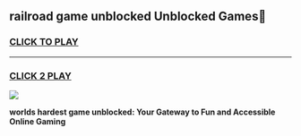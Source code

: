 
## railroad game unblocked Unblocked Games👋
<h3>
<a href="https://premium.freeplayer.one?title=railroad_game_unblocked&ref=16F">CLICK TO PLAY</a></h3>
<hr>

<h3>
<a href="https://premium.freeplayer.one?title=railroad_game_unblocked&ref=16F">CLICK 2 PLAY</a>
  
</h3>

<a href="https://premium.freeplayer.one?title=railroad_game_unblocked&ref=16F/"><img src="https://clearcache.store/games.png"></a>


**worlds hardest game unblocked: Your Gateway to Fun and Accessible Online Gaming**
